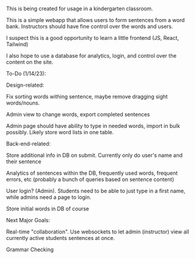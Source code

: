 This is being created for usage in a kindergarten classroom.

This is a simple webapp that allows users to form sentences from a word bank. Instructors should have fine control over the words and users.

I suspect this is a good opportunity to learn a little frontend (JS, React, Tailwind)

I also hope to use a database for analytics, login, and control over the content on the site.

To-Do (1/14/23): 

Design-related:

Fix sorting words withing sentence, maybe remove dragging sight words/nouns.

Admin view to change words, export completed sentences

Admin page should have ability to type in needed words, import in bulk possibly. Likely store word lists in one table.


Back-end-related:

Store additional info in DB on submit. Currently only do user's name and their sentence

Analytics of sentences within the DB, frequently used words, frequent errors, etc (probably a bunch of queries based on sentence content)

User login? (Admin). Students need to be able to just type in a first name, while admins need a page to login.

Store initial words in DB of course


Next Major Goals: 

Real-time "collaboration". Use websockets to let admin (instructor) view all currently active students sentences at once.

Grammar Checking
